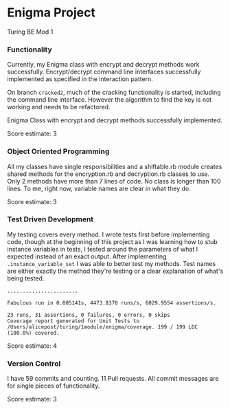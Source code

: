 # Enigma Project #

Turing BE Mod 1

### Functionality ###

Currently, my Enigma class with encrypt and decrypt methods work successfully. Encrypt/decrypt command line interfaces successfully implemented as specified in the interaction pattern.

On branch `cracked2`, much of the cracking functionality is started, including the command line interface. However the algorithm to find the key is not working and needs to be refactored.

Enigma Class with encrypt and decrypt methods successfully implemented.

Score estimate: 3

### Object Oriented Programming ###

All my classes have single responsibilities and a shiftable.rb module creates shared methods for the encryption.rb and decryption.rb classes to use. Only 2 methods have more than 7 lines of code. No class is longer than 100 lines. To me, right now, variable names are clear in what they do.

Score estimate: 3

### Test Driven Development ###

My testing covers every method. I wrote tests first before implementing code, though at the beginning of this project as I was learning how to stub instance variables in tests, I tested around the parameters of what I expected instead of an exact output. After implementing `.instance_variable_set` I was able to better test my methods. Test names are either exactly the method they're testing or a clear explanation of what's being tested.


```
.......................

Fabulous run in 0.005141s, 4473.8378 runs/s, 6029.9554 assertions/s.

23 runs, 31 assertions, 0 failures, 0 errors, 0 skips
Coverage report generated for Unit Tests to /Users/alicepost/turing/1module/enigma/coverage. 199 / 199 LOC (100.0%) covered.
```

Score estimate: 4

### Version Control ###

I have 59 commits and counting. 11 Pull requests. All commit messages are for single pieces of functionality.

Score estimate: 3
